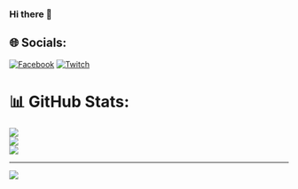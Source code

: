 ### Hi there 👋

## 🌐 Socials:
[![Facebook](https://img.shields.io/badge/Facebook-%231877F2.svg?logo=Facebook&logoColor=white)](https://facebook.com/https://www.facebook.com/Eakm.me/) [![Twitch](https://img.shields.io/badge/Twitch-%239146FF.svg?logo=Twitch&logoColor=white)](https://twitch.tv/https://www.twitch.tv/barbatoso_o) 
# 📊 GitHub Stats:
![](https://github-readme-stats.vercel.app/api?username=Eaktana&theme=midnight-purple&hide_border=false&include_all_commits=false&count_private=false)<br/>
![](https://github-readme-streak-stats.herokuapp.com/?user=Eaktana&theme=midnight-purple&hide_border=false)<br/>
![](https://github-readme-stats.vercel.app/api/top-langs/?username=Eaktana&theme=midnight-purple&hide_border=false&include_all_commits=false&count_private=false&layout=compact)

---
[![](https://visitcount.itsvg.in/api?id=Eaktana&icon=0&color=0)](https://visitcount.itsvg.in)
